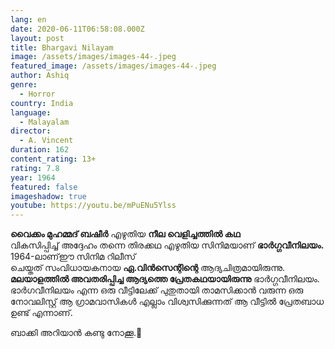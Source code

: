```yaml
---
lang: en
date: 2020-06-11T06:58:08.000Z
layout: post
title: Bhargavi Nilayam
image: /assets/images/images-44-.jpeg
featured_image: /assets/images/images-44-.jpeg
author: Ashiq
genre:
  - Horror
country: India
language:
  - Malayalam
director:
  - A. Vincent
duration: 162
content_rating: 13+
rating: 7.8
year: 1964
featured: false
imageshadow: true
youtube: https://youtu.be/mPuENu5Ylss
---
```

**വൈക്കം മുഹമ്മദ് ബഷീർ** എഴുതിയ **നീല വെളിച്ചത്തിൽ കഥ** വികസിപ്പിച്ച് അദ്ദേഹം തന്നെ തിരക്കഥ  എഴുതിയ സിനിമയാണ് **ഭാർഗ്ഗവീനിലയം.** 1964-ലാണ്ഈ സിനിമ റിലീസ് ചെയ്തത് സംവിധായകനായ **ഏ.വിൻസെന്റിന്റെ** ആദ്യചിത്രമായിരുന്നു. **മലയാളത്തിൽ അവതരിപ്പിച്ച ആദ്യത്തെ പ്രേതകഥയായിരുന്നു** ഭാർഗ്ഗവീനിലയം. ഭാർഗവീനിലയം എന്ന ഒരു വീട്ടിലേക്ക് പുതുതായി താമസിക്കാൻ വരുന്ന ഒരു നോവലിസ്റ്റ് ആ ഗ്രാമവാസികൾ എല്ലാം വിശ്വസിക്കുന്നത് ആ വീട്ടിൽ പ്രേതബാധ ഉണ്ട് എന്നാണ്.

ബാക്കി അറിയാൻ കണ്ടു നോക്കൂ.👻
